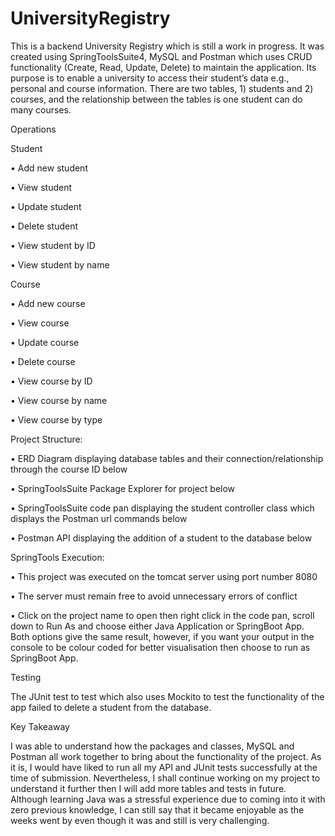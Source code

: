 # UniversityRegistry 

This is a backend University Registry which is still a work in progress. It was created using SpringToolsSuite4, MySQL and Postman which uses CRUD functionality (Create, Read, Update, Delete) to maintain the application. Its purpose is to enable a university to access their student’s data e.g., personal and course information. There are two tables, 1) students and 2) courses, and the relationship between the tables is one student can do many courses. 



Operations

Student

•	Add new student 

•	View student

•	Update student 

•	Delete student 

•	View student by ID

•	View student by name 



Course

•	Add new course 

•	View course

•	Update course

•	Delete course

•	View course by ID

•	View course by name 

•	View course by type



Project Structure:

•	ERD Diagram displaying database tables and their connection/relationship through the course ID below

•	SpringToolsSuite Package Explorer for project below
 
•	SpringToolsSuite code pan displaying the student controller class which displays the Postman url commands below 

•	Postman API displaying the addition of a student to the database below 
 


SpringTools Execution:

•	This project was executed on the tomcat server using port number 8080

•	The server must remain free to avoid unnecessary errors of conflict 

•	Click on the project name to open then right click in the code pan, scroll down to Run As and choose either Java Application or SpringBoot App. Both options give the same result, however, if you want your output in the console to be colour coded for better visualisation then choose to run as SpringBoot App. 



Testing

The JUnit test to test which also uses Mockito to test the functionality of the app failed to delete a student from the database. 

 

Key Takeaway

I was able to understand how the packages and classes, MySQL and Postman all work together to bring about the functionality of the project. As it is, I would have liked to run all my API and JUnit tests successfully at the time of submission. Nevertheless, I shall continue working on my project to understand it further then I will add more tables and tests in future. Although learning Java was a stressful experience due to coming into it with zero previous knowledge, I can still say that it became enjoyable as the weeks went by even though it was and still is very challenging.
